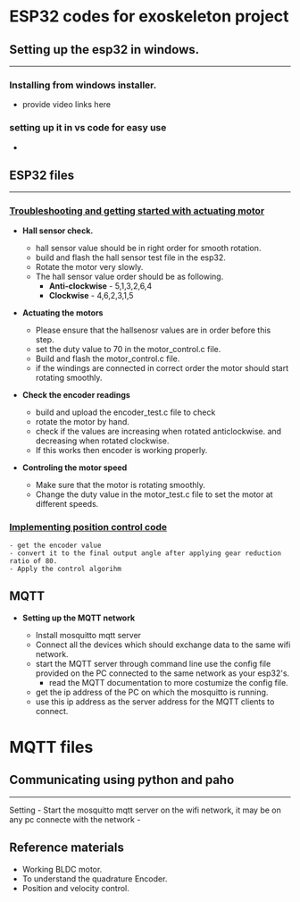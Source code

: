 # ESP32 codes for exoskeleton project

## Setting up the esp32 in windows.
---
### Installing from windows installer.
- provide video links here

### setting up it in vs code for easy use
-


## ESP32 files 
---

### <ins>**Troubleshooting and getting started with actuating motor**</ins>

- **Hall sensor check.**
    - hall sensor value should be in right order for smooth rotation.
    - build and flash the hall sensor test file in the esp32.
    - Rotate the motor very slowly.
    - The hall sensor value order should be as following.
        - **Anti-clockwise** - 5,1,3,2,6,4
        - **Clockwise** - 4,6,2,3,1,5

- **Actuating the motors**
    - Please ensure that the hallsenosr values are in order before this step.
    - set the duty value to 70 in the motor_control.c file.
    - Build and flash the motor_control.c file.
    - if the windings are connected in correct order the motor should start rotating smoothly.

- **Check the encoder readings**
    - build and upload the encoder_test.c file to check
    - rotate the motor by hand.
    - check if the values are increasing when rotated anticlockwise. and decreasing when rotated clockwise.
    - If this works then encoder is working properly.

- **Controling the motor speed**
    - Make sure that the motor is rotating smoothly.
    - Change the duty value in the motor_test.c file to set the motor at different speeds.

### <ins> **Implementing position control code** </ins>

    
    - get the encoder value
    - convert it to the final output angle after applying gear reduction ratio of 80.
    - Apply the control algorihm 

## MQTT

- **Setting up the MQTT network** 

    - Install mosquitto mqtt server
    - Connect all the devices which should exchange data to the same wifi network.
    - start the MQTT server through command line use the config file provided on the PC connected to the same network as your esp32's.
        - read the MQTT documentation to more costumize the config file.
    - get the ip address of the PC on which the mosquitto is running.
    - use this ip address as the server address for the MQTT clients to connect.



# MQTT files




## Communicating using python and paho
---

Setting 
    - Start the mosquitto mqtt server on the wifi network, it may be on any pc connecte with the network
    - 


## Reference materials

- Working BLDC motor.
- To understand the quadrature Encoder.
- Position and velocity control.
